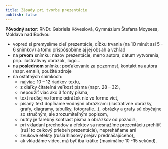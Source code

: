 ```yaml
---
title: Zásady pri tvorbe prezentácie
publish: false
---
```


**Pôvodný autor**: RNDr. Gabriela Kövesiová, Gymnázium Štefana Moysesa, Moldava nad Bodvou

- vopred si premyslíme cieľ prezentácie, dĺžku trvania (na 10 minút asi 5 - 6 snímkov) a tomu prispôsobíme aj jej obsah a vzhľad
- na **prvom** snímku: názov prezentácie, meno autora, dátum vytvorenia,
príp. ilustratívny obrázok, logo...
- na **poslednom** snímku: poďakovanie za pozornosť, kontakt na autora
(napr. email), použité zdroje
- na ostatných snímkoch:
	- najviac 10 – 12 riadkov textu,
	- z diaľky čitateľná veľkosť písma (napr. 28 – 32),
	- nepoužiť viac ako 3 fonty písma,
	- text radšej vo forme odrážok nie vo forme viet,
	- písaný text dopĺňame vodnými obrázkami (ilustratívne obrázky, grafy, diagramy, tabuľky, fotografie...), obrázky a grafy sú obyčajne so stručným, ale zrozumiteľným popisom,
	- nutný je farebný kontrast písma a obrázkov od pozadia,
	- pri vkladaní prechodov a efektov sa nesnažíme prezentáciu prehltiť (ruší to celkový priebeh prezentácie), nepreháňame ani
	- zvukové efekty (rušia hlasový prejav prednášajúceho),
	- ak vkladáme video, má byť iba krátke (maximálne 10 -15 sekúnd).

